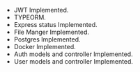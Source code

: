 - JWT Implemented. 
- TYPEORM.
- Express status Implemented.
- File Manger Implemented.
- Postgres Implemented. 
- Docker Implemented. 
- Auth models and controller Implemented. 
- User models and controller Implemented. 
